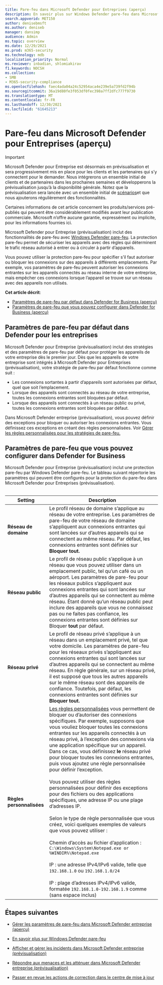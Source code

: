 ```yaml
---
title: Pare-feu dans Microsoft Defender pour Entreprises (aperçu)
description: En savoir plus sur Windows Defender pare-feu dans Microsoft Defender entreprise (prévisualisation), y compris les paramètres de configuration
search.appverid: MET150
author: denisebmsft
ms.author: deniseb
manager: dansimp
audience: Admin
ms.topic: overview
ms.date: 12/29/2021
ms.prod: m365-security
ms.technology: mdb
localization_priority: Normal
ms.reviewer: inbadian, shlomiakirav
f1.keywords: NOCSH
ms.collection:
- SMB
- M365-security-compliance
ms.openlocfilehash: faec4ada04a24c52954aca4e239e5a739fd2f94b
ms.sourcegitcommit: 36a19d80fe3f053df0fec398a7ff2dfc777f9730
ms.translationtype: MT
ms.contentlocale: fr-FR
ms.lasthandoff: 12/30/2021
ms.locfileid: "61645213"
---
```

# <a name="firewall-in-microsoft-defender-for-business-preview"></a>Pare-feu dans Microsoft Defender pour Entreprises (aperçu)

> [!IMPORTANT]
> Microsoft Defender pour Entreprise est désormais en prévisualisation et [](https://aka.ms/mdb-preview) sera progressivement mis en place pour les clients et les partenaires qui s’y connectent pour le demander. Nous intégrerons un ensemble initial de clients et de partenaires dans les prochaines semaines et développerons la prévisualisation jusqu’à la disponibilité générale. Notez que la prévisualisation sera lancée avec un ensemble initial de [scénarios](mdb-tutorials.md#try-these-preview-scenarios)et que nous ajouterons régulièrement des fonctionnalités.
> 
> Certaines informations de cet article concernent les produits/services pré-publiés qui peuvent être considérablement modifiés avant leur publication commerciale. Microsoft n’offre aucune garantie, expressément ou implicite, pour les informations fournies ici. 

Microsoft Defender pour Entreprise (prévisualisation) inclut des fonctionnalités de pare-feu avec [Windows Defender pare-feu](/windows/security/threat-protection/windows-firewall/windows-firewall-with-advanced-security). La protection pare-feu permet de sécuriser les appareils avec des règles qui déterminent le trafic réseau autorisé à entrer ou à circuler à partir d’appareils. 

Vous pouvez utiliser la protection pare-feu pour spécifier s’il faut autoriser ou bloquer les connexions sur des appareils à différents emplacements. Par exemple, vos paramètres de pare-feu peuvent autoriser les connexions entrantes sur les appareils connectés au réseau interne de votre entreprise, mais empêcher ces connexions lorsque l’appareil se trouve sur un réseau avec des appareils non utilisés.

**Cet article décrit**:

- [Paramètres de pare-feu par défaut dans Defender for Business (aperçu)](#default-firewall-settings-in-defender-for-business)
- [Paramètres de pare-feu que vous pouvez configurer dans Defender for Business (aperçu)](#firewall-settings-you-can-configure-in-defender-for-business)

## <a name="default-firewall-settings-in-defender-for-business"></a>Paramètres de pare-feu par défaut dans Defender pour les entreprises

Microsoft Defender pour Entreprise (prévisualisation) inclut des stratégies et des paramètres de pare-feu par défaut pour protéger les appareils de votre entreprise dès le premier jour. Dès que les appareils de votre entreprise sont intégrés à Microsoft Defender pour Entreprises (prévisualisation), votre stratégie de pare-feu par défaut fonctionne comme suit :

- Les connexions sortantes à partir d’appareils sont autorisées par défaut, quel que soit l’emplacement.
- Lorsque des appareils sont connectés au réseau de votre entreprise, toutes les connexions entrantes sont bloquées par défaut.
- Lorsque des appareils sont connectés à un réseau public ou privé, toutes les connexions entrantes sont bloquées par défaut.

Dans Microsoft Defender entreprise (prévisualisation), vous pouvez définir des exceptions pour bloquer ou autoriser les connexions entrantes. Vous définissez ces exceptions en créant des règles personnalisées. Voir [Gérer les règles personnalisées pour les stratégies de pare-feu.](mdb-custom-rules-firewall.md)

## <a name="firewall-settings-you-can-configure-in-defender-for-business"></a>Paramètres de pare-feu que vous pouvez configurer dans Defender for Business

Microsoft Defender pour Entreprise (prévisualisation) inclut une protection pare-feu par Windows Defender pare-feu. Le tableau suivant répertorie les paramètres qui peuvent être configurés pour la protection du pare-feu dans Microsoft Defender pour Entreprises (prévisualisation). <br/><br/>

| Setting | Description |
|--|--|
| **Réseau de domaine** | Le profil réseau de domaine s’applique au réseau de votre entreprise. Les paramètres de pare-feu de votre réseau de domaine s’appliquent aux connexions entrantes qui sont lancées sur d’autres appareils qui se connectent au même réseau. Par défaut, les connexions entrantes sont définies sur **Bloquer tout.**  |
| **Réseau public** | Le profil de réseau public s’applique à un réseau que vous pouvez utiliser dans un emplacement public, tel qu’un café ou un aéroport. Les paramètres de pare-feu pour les réseaux publics s’appliquent aux connexions entrantes qui sont lancées sur d’autres appareils qui se connectent au même réseau. Étant donné qu’un réseau public peut inclure des appareils que vous ne connaissez pas ou ne faites pas confiance, les connexions entrantes sont définies sur Bloquer **tout** par défaut.  |
| **Réseau privé** | Le profil de réseau privé s’applique à un réseau dans un emplacement privé, tel que votre domicile. Les paramètres de pare-feu pour les réseaux privés s’appliquent aux connexions entrantes qui sont lancées sur d’autres appareils qui se connectent au même réseau. En règle générale, sur un réseau privé, il est supposé que tous les autres appareils sur le même réseau sont des appareils de confiance. Toutefois, par défaut, les connexions entrantes sont définies sur **Bloquer tout.** |
| **Règles personnalisées** | [Les règles personnalisées](mdb-custom-rules-firewall.md) vous permettent de bloquer ou d’autoriser des connexions spécifiques. Par exemple, supposons que vous vouliez bloquer toutes les connexions entrantes sur les appareils connectés à un réseau privé, à l’exception des connexions via une application spécifique sur un appareil. Dans ce cas, vous définissez **le** réseau privé pour bloquer toutes les connexions entrantes, puis vous ajoutez une règle personnalisée pour définir l’exception. <br/><br/>Vous pouvez utiliser des règles personnalisées pour définir des exceptions pour des fichiers ou des applications spécifiques, une adresse IP ou une plage d’adresses IP. <br/><br/>Selon le type de règle personnalisée que vous créez, voici quelques exemples de valeurs que vous pouvez utiliser : <br/><br/>Chemin d’accès au fichier d’application : `C:\Windows\System\Notepad.exe or %WINDIR%\Notepad.exe` <br/><br/>IP : une adresse IPv4/IPv6 valide, telle que `192.168.1.0` ou `192.168.1.0/24` <br/><br/>IP : plage d’adresses IPv4/IPv6 valide, formatée `192.168.1.0-192.168.1.9` comme (sans espace inclus) |

## <a name="next-steps"></a>Étapes suivantes

- [Gérer les paramètres de pare-feu dans Microsoft Defender entreprise (aperçu)](mdb-custom-rules-firewall.md)

- [En savoir plus sur Windows Defender pare-feu](/windows/security/threat-protection/windows-firewall/windows-firewall-with-advanced-security)

- [Afficher et gérer les incidents dans Microsoft Defender entreprise (prévisualisation)](mdb-view-manage-incidents.md)

- [Répondre aux menaces et les atténuer dans Microsoft Defender entreprise (prévisualisation)](mdb-respond-mitigate-threats.md)

- [Passer en revue les actions de correction dans le centre de mise à jour](mdb-review-remediation-actions.md)